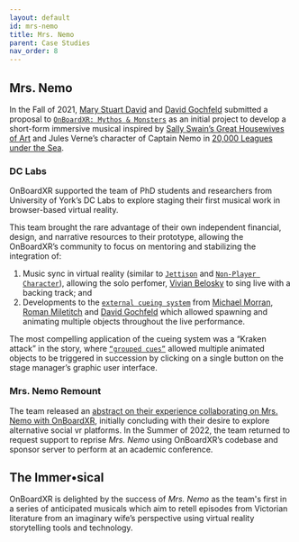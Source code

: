 ```yaml
---
layout: default
id: mrs-nemo
title: Mrs. Nemo
parent: Case Studies
nav_order: 8
---
```


## Mrs. Nemo

In the Fall of 2021, [Mary Stuart David]() and [David Gochfeld]() submitted a proposal to [`OnBoardXR: Mythos & Monsters`](/obxr3-mythos-monsters) as an initial project to develop a short-form immersive musical inspired by [Sally Swain’s Great Housewives of Art](https://www.amazon.co.uk/Great-Housewives-Art-Sally-Swain/dp/0586205306) and Jules Verne’s character of Captain Nemo in [20,000 Leagues under the Sea](https://en.wikipedia.org/wiki/Twenty_Thousand_Leagues_Under_the_Seas).

### DC Labs
OnBoardXR supported the team of PhD students and researchers from University of York’s DC Labs to explore staging their first musical work in browser-based virtual reality.

This team brought the rare advantage of their own independent financial, design, and narrative resources to their prototype, allowing the OnBoardXR’s community to focus on mentoring and stabilizing the integration of:
1. Music sync in virtual reality (similar to [`Jettison`]() and [`Non-Player Character`]()), allowing the solo perfomer, [Vivian Belosky]() to sing live with a backing track; and 
2. Developments to the [`external cueing system`]() from [Michael Morran](), [Roman Miletitch]() and [David Gochfeld]() which allowed spawning and animating multiple objects throughout the live performance. 

The most compelling application of the cueing system was a “Kraken attack” in the story, where [`“grouped cues”`]() allowed multiple animated objects to be triggered in succession by clicking on a single button on the stage manager’s graphic user interface.

### Mrs. Nemo Remount
The team released an [abstract on their experience collaborating on Mrs. Nemo with OnBoardXR](https://thewritingplatform.com/2022/05/the-making-of-an-immersical/), initially concluding with their desire to explore alternative social vr platforms. In the Summer of 2022, the team returned to request support to reprise *Mrs. Nemo* using OnBoardXR’s codebase and sponsor server to perform at an academic conference. 

## The Immer•sical
OnBoardXR is delighted by the success of *Mrs. Nemo* as the team's first in a series of anticipated musicals which aim to retell episodes from Victorian literature from an imaginary wife’s perspective using virtual reality storytelling tools and technology.
